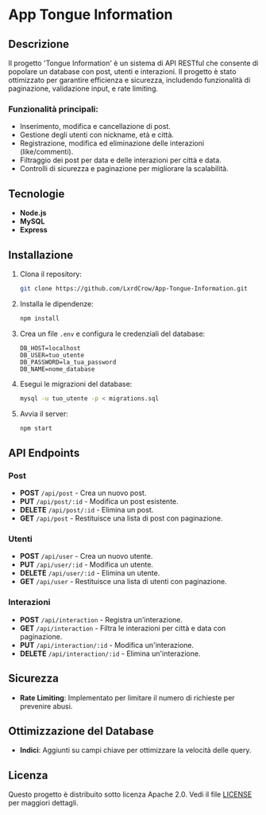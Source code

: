 # App Tongue Information

## Descrizione

Il progetto 'Tongue Information' è un sistema di API RESTful che consente di popolare un database con post, utenti e interazioni. Il progetto è stato ottimizzato per garantire efficienza e sicurezza, includendo funzionalità di paginazione, validazione input, e rate limiting.

### Funzionalità principali:
- Inserimento, modifica e cancellazione di post.
- Gestione degli utenti con nickname, età e città.
- Registrazione, modifica ed eliminazione delle interazioni (like/commenti).
- Filtraggio dei post per data e delle interazioni per città e data.
- Controlli di sicurezza e paginazione per migliorare la scalabilità.

## Tecnologie
- **Node.js**
- **MySQL**
- **Express**

## Installazione

1. Clona il repository:
   ```bash
   git clone https://github.com/LxrdCrow/App-Tongue-Information.git
   ```

2. Installa le dipendenze:
   ```bash
   npm install
   ```

3. Crea un file `.env` e configura le credenziali del database:
   ```env
   DB_HOST=localhost
   DB_USER=tuo_utente
   DB_PASSWORD=la_tua_password
   DB_NAME=nome_database
   ```

4. Esegui le migrazioni del database:
   ```bash
   mysql -u tuo_utente -p < migrations.sql
   ```

5. Avvia il server:
   ```bash
   npm start
   ```

## API Endpoints

### Post
- **POST** `/api/post` - Crea un nuovo post.
- **PUT** `/api/post/:id` - Modifica un post esistente.
- **DELETE** `/api/post/:id` - Elimina un post.
- **GET** `/api/post` - Restituisce una lista di post con paginazione.

### Utenti
- **POST** `/api/user` - Crea un nuovo utente.
- **PUT** `/api/user/:id` - Modifica un utente.
- **DELETE** `/api/user/:id` - Elimina un utente.
- **GET** `/api/user` - Restituisce una lista di utenti con paginazione.

### Interazioni
- **POST** `/api/interaction` - Registra un'interazione.
- **GET** `/api/interaction` - Filtra le interazioni per città e data con paginazione.
- **PUT** `/api/interaction/:id` - Modifica un'interazione.
- **DELETE** `/api/interaction/:id` - Elimina un'interazione.

## Sicurezza
- **Rate Limiting**: Implementato per limitare il numero di richieste per prevenire abusi.
  
## Ottimizzazione del Database
- **Indici**: Aggiunti su campi chiave per ottimizzare la velocità delle query.

## Licenza

Questo progetto è distribuito sotto licenza Apache 2.0. Vedi il file [LICENSE](LICENSE) per maggiori dettagli.
